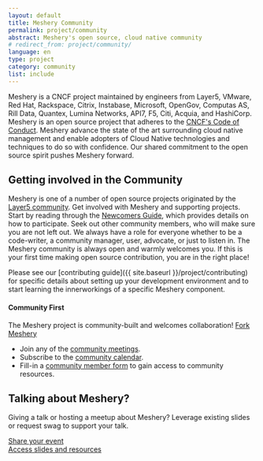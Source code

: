 ```yaml
---
layout: default
title: Meshery Community
permalink: project/community
abstract: Meshery's open source, cloud native community
# redirect_from: project/community/
language: en
type: project
category: community
list: include
---
```


Meshery is a CNCF project maintained by engineers from Layer5, VMware, Red Hat, Rackspace, Citrix, Instabase, Microsoft, OpenGov, Computas AS, Rill Data, Quantex, Lumina Networks, API7, F5, Citi, Acquia, and HashiCorp. Meshery is an open source project that adheres to the [CNCF's Code of Conduct](https://github.com/cncf/foundation/blob/master/code-of-conduct.md). Meshery advance the state of the art surrounding cloud native management and enable adopters of Cloud Native technologies and techniques to do so with confidence. Our shared commitment to the open source spirit pushes Meshery forward.

## Getting involved in the Community

Meshery is one of a number of open source projects originated by the <a href="https://layer5.io/community">Layer5 community</a>. Get involved with Meshery and supporting projects. Start by reading through the [Newcomers Guide](https://layer5.io/community/newcomers), which provides details on how to participate. Seek out other community members, who will make sure you are not left out. We always have a role for everyone whether to be a code-writer, a community manager, user, advocate, or just to listen in. The Meshery community is always open and warmly welcomes you.  If this is your first time making open source contribution, you are in the right place!

Please see our [contributing guide]({{ site.baseurl }}/project/contributing) for specific details about setting up your development environment and to start learning the innerworkings of a specific Meshery component.

#### Community First

The Meshery project is community-built and welcomes collaboration! <a href="https://github.com/meshery/meshery"><i class="fab fa-github"></i> Fork Meshery</a>

* Join any of the [community meetings](https://meshery.io/calendar). 
* Subscribe to the [community calendar](https://meshery.io/calendar).
* Fill-in a <a href="https://layer5.io/newcomers">community member form</a> to gain access to community resources.

## Talking about Meshery?

Giving a talk or hosting a meetup about Meshery? Leverage existing slides or request swag to support your talk.

<div class="wrapper">
    <a href="https://forms.gle/1jqY7HWveSFKCdnD6"><div class="overview">Share your event</div></a>
    <a href="https://layer5.io/newcomers"><div class="overview">Access slides and resources</div></a>
</div>